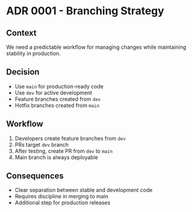 # ADR 0001 - Branching Strategy

## Context

We need a predictable workflow for managing changes while maintaining stability in production.

## Decision

- Use `main` for production-ready code
- Use `dev` for active development
- Feature branches created from `dev`
- Hotfix branches created from `main`

## Workflow

1. Developers create feature branches from `dev`
2. PRs target `dev` branch
3. After testing, create PR from `dev` to `main`
4. Main branch is always deployable

## Consequences

- Clear separation between stable and development code
- Requires discipline in merging to main
- Additional step for production releases

